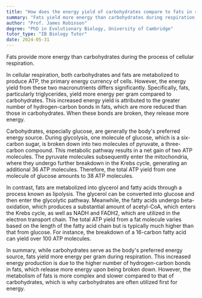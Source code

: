 ```yaml
---
title: "How does the energy yield of carbohydrates compare to fats in respiration?"
summary: "Fats yield more energy than carbohydrates during respiration."
author: "Prof. James Robinson"
degree: "PhD in Evolutionary Biology, University of Cambridge"
tutor_type: "IB Biology Tutor"
date: 2024-05-31
---
```


Fats provide more energy than carbohydrates during the process of cellular respiration.

In cellular respiration, both carbohydrates and fats are metabolized to produce ATP, the primary energy currency of cells. However, the energy yield from these two macronutrients differs significantly. Specifically, fats, particularly triglycerides, yield more energy per gram compared to carbohydrates. This increased energy yield is attributed to the greater number of hydrogen-carbon bonds in fats, which are more reduced than those in carbohydrates. When these bonds are broken, they release more energy.

Carbohydrates, especially glucose, are generally the body's preferred energy source. During glycolysis, one molecule of glucose, which is a six-carbon sugar, is broken down into two molecules of pyruvate, a three-carbon compound. This metabolic pathway results in a net gain of two ATP molecules. The pyruvate molecules subsequently enter the mitochondria, where they undergo further breakdown in the Krebs cycle, generating an additional 36 ATP molecules. Therefore, the total ATP yield from one molecule of glucose amounts to $38$ ATP molecules.

In contrast, fats are metabolized into glycerol and fatty acids through a process known as lipolysis. The glycerol can be converted into glucose and then enter the glycolytic pathway. Meanwhile, the fatty acids undergo beta-oxidation, which produces a substantial amount of acetyl-CoA, which enters the Krebs cycle, as well as NADH and FADH2, which are utilized in the electron transport chain. The total ATP yield from a fat molecule varies based on the length of the fatty acid chain but is typically much higher than that from glucose. For instance, the breakdown of a $16$-carbon fatty acid can yield over $100$ ATP molecules.

In summary, while carbohydrates serve as the body's preferred energy source, fats yield more energy per gram during respiration. This increased energy production is due to the higher number of hydrogen-carbon bonds in fats, which release more energy upon being broken down. However, the metabolism of fats is more complex and slower compared to that of carbohydrates, which is why carbohydrates are often utilized first for energy.
    